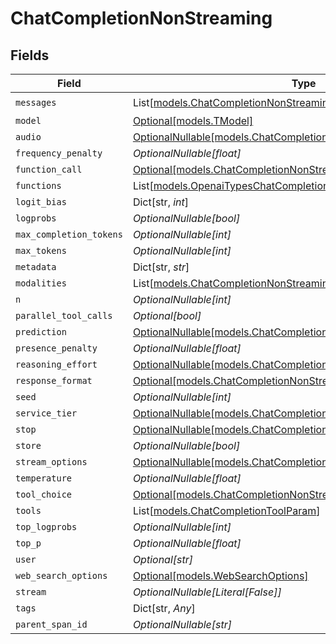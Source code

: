 # ChatCompletionNonStreaming


## Fields

| Field                                                                                                                        | Type                                                                                                                         | Required                                                                                                                     | Description                                                                                                                  |
| ---------------------------------------------------------------------------------------------------------------------------- | ---------------------------------------------------------------------------------------------------------------------------- | ---------------------------------------------------------------------------------------------------------------------------- | ---------------------------------------------------------------------------------------------------------------------------- |
| `messages`                                                                                                                   | List[[models.ChatCompletionNonStreamingMessage](../models/chatcompletionnonstreamingmessage.md)]                             | :heavy_check_mark:                                                                                                           | N/A                                                                                                                          |
| `model`                                                                                                                      | [Optional[models.TModel]](../models/tmodel.md)                                                                               | :heavy_minus_sign:                                                                                                           | N/A                                                                                                                          |
| `audio`                                                                                                                      | [OptionalNullable[models.ChatCompletionAudioParam]](../models/chatcompletionaudioparam.md)                                   | :heavy_minus_sign:                                                                                                           | N/A                                                                                                                          |
| `frequency_penalty`                                                                                                          | *OptionalNullable[float]*                                                                                                    | :heavy_minus_sign:                                                                                                           | N/A                                                                                                                          |
| `function_call`                                                                                                              | [Optional[models.ChatCompletionNonStreamingFunctionCallUnion]](../models/chatcompletionnonstreamingfunctioncallunion.md)     | :heavy_minus_sign:                                                                                                           | N/A                                                                                                                          |
| `functions`                                                                                                                  | List[[models.OpenaiTypesChatCompletionCreateParamsFunction](../models/openaitypeschatcompletioncreateparamsfunction.md)]     | :heavy_minus_sign:                                                                                                           | N/A                                                                                                                          |
| `logit_bias`                                                                                                                 | Dict[str, *int*]                                                                                                             | :heavy_minus_sign:                                                                                                           | N/A                                                                                                                          |
| `logprobs`                                                                                                                   | *OptionalNullable[bool]*                                                                                                     | :heavy_minus_sign:                                                                                                           | N/A                                                                                                                          |
| `max_completion_tokens`                                                                                                      | *OptionalNullable[int]*                                                                                                      | :heavy_minus_sign:                                                                                                           | N/A                                                                                                                          |
| `max_tokens`                                                                                                                 | *OptionalNullable[int]*                                                                                                      | :heavy_minus_sign:                                                                                                           | N/A                                                                                                                          |
| `metadata`                                                                                                                   | Dict[str, *str*]                                                                                                             | :heavy_minus_sign:                                                                                                           | N/A                                                                                                                          |
| `modalities`                                                                                                                 | List[[models.ChatCompletionNonStreamingModality](../models/chatcompletionnonstreamingmodality.md)]                           | :heavy_minus_sign:                                                                                                           | N/A                                                                                                                          |
| `n`                                                                                                                          | *OptionalNullable[int]*                                                                                                      | :heavy_minus_sign:                                                                                                           | N/A                                                                                                                          |
| `parallel_tool_calls`                                                                                                        | *Optional[bool]*                                                                                                             | :heavy_minus_sign:                                                                                                           | N/A                                                                                                                          |
| `prediction`                                                                                                                 | [OptionalNullable[models.ChatCompletionPredictionContentParam]](../models/chatcompletionpredictioncontentparam.md)           | :heavy_minus_sign:                                                                                                           | N/A                                                                                                                          |
| `presence_penalty`                                                                                                           | *OptionalNullable[float]*                                                                                                    | :heavy_minus_sign:                                                                                                           | N/A                                                                                                                          |
| `reasoning_effort`                                                                                                           | [OptionalNullable[models.ChatCompletionNonStreamingReasoningEffort]](../models/chatcompletionnonstreamingreasoningeffort.md) | :heavy_minus_sign:                                                                                                           | N/A                                                                                                                          |
| `response_format`                                                                                                            | [Optional[models.ChatCompletionNonStreamingResponseFormat]](../models/chatcompletionnonstreamingresponseformat.md)           | :heavy_minus_sign:                                                                                                           | N/A                                                                                                                          |
| `seed`                                                                                                                       | *OptionalNullable[int]*                                                                                                      | :heavy_minus_sign:                                                                                                           | N/A                                                                                                                          |
| `service_tier`                                                                                                               | [OptionalNullable[models.ChatCompletionNonStreamingServiceTier]](../models/chatcompletionnonstreamingservicetier.md)         | :heavy_minus_sign:                                                                                                           | N/A                                                                                                                          |
| `stop`                                                                                                                       | [OptionalNullable[models.ChatCompletionNonStreamingStop]](../models/chatcompletionnonstreamingstop.md)                       | :heavy_minus_sign:                                                                                                           | N/A                                                                                                                          |
| `store`                                                                                                                      | *OptionalNullable[bool]*                                                                                                     | :heavy_minus_sign:                                                                                                           | N/A                                                                                                                          |
| `stream_options`                                                                                                             | [OptionalNullable[models.ChatCompletionStreamOptionsParam]](../models/chatcompletionstreamoptionsparam.md)                   | :heavy_minus_sign:                                                                                                           | N/A                                                                                                                          |
| `temperature`                                                                                                                | *OptionalNullable[float]*                                                                                                    | :heavy_minus_sign:                                                                                                           | N/A                                                                                                                          |
| `tool_choice`                                                                                                                | [Optional[models.ChatCompletionNonStreamingToolChoiceUnion]](../models/chatcompletionnonstreamingtoolchoiceunion.md)         | :heavy_minus_sign:                                                                                                           | N/A                                                                                                                          |
| `tools`                                                                                                                      | List[[models.ChatCompletionToolParam](../models/chatcompletiontoolparam.md)]                                                 | :heavy_minus_sign:                                                                                                           | N/A                                                                                                                          |
| `top_logprobs`                                                                                                               | *OptionalNullable[int]*                                                                                                      | :heavy_minus_sign:                                                                                                           | N/A                                                                                                                          |
| `top_p`                                                                                                                      | *OptionalNullable[float]*                                                                                                    | :heavy_minus_sign:                                                                                                           | N/A                                                                                                                          |
| `user`                                                                                                                       | *Optional[str]*                                                                                                              | :heavy_minus_sign:                                                                                                           | N/A                                                                                                                          |
| `web_search_options`                                                                                                         | [Optional[models.WebSearchOptions]](../models/websearchoptions.md)                                                           | :heavy_minus_sign:                                                                                                           | N/A                                                                                                                          |
| `stream`                                                                                                                     | *OptionalNullable[Literal[False]]*                                                                                           | :heavy_minus_sign:                                                                                                           | N/A                                                                                                                          |
| `tags`                                                                                                                       | Dict[str, *Any*]                                                                                                             | :heavy_minus_sign:                                                                                                           | N/A                                                                                                                          |
| `parent_span_id`                                                                                                             | *OptionalNullable[str]*                                                                                                      | :heavy_minus_sign:                                                                                                           | N/A                                                                                                                          |